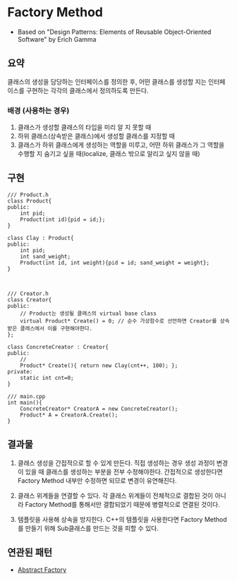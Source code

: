 # Factory Method
- Based on "Design Patterns: Elements of Reusable Object-Oriented Software" by Erich Gamma

## 요약
클래스의 생성을 담당하는 인터페이스를 정의한 후, 어떤 클래스를 생성할 지는 인터페이스를 구현하는 각각의 클래스에서 정의하도록 만든다.


### 배경 (사용하는 경우)
1. 클래스가 생성할 클래스의 타입을 미리 알 지 못할 때
1. 하위 클래스(상속받은 클래스)에서 생성할 클래스를 지정할 때
1. 클래스가 하위 클래스에게 생성하는 역할을 미루고, 어떤 하위 클래스가 그 역할을 수행할 지 숨기고 싶을 때(localize, 클래스 밖으로 알리고 싶지 않을 때)

## 구현
```
/// Product.h
class Product{
public:
    int pid;
    Product(int id){pid = id;};
}

class Clay : Product{
public:
    int pid;
    int sand_weight;
    Product(int id, int weight){pid = id; sand_weight = weight};
}



/// Creator.h
class Creator{
public:
    // Product는 생성될 클래스의 virtual base class
    virtual Product* Create() = 0; // 순수 가상함수로 선언하면 Creator를 상속받은 클래스에서 이를 구현해야한다.
};

class ConcreteCreator : Creator{
public:
    // 
    Product* Create(){ return new Clay(cnt++, 100); };
private:
    static int cnt=0;
}

/// main.cpp
int main(){
    ConcreteCreator* CreatorA = new ConcreteCreator();
    Product* A = CreatorA.Create();
}
```


## 결과물
1. 클래스 생성을 간접적으로 할 수 있게 만든다. 직접 생성하는 경우 생성 과정이 변경이 있을 때 클래스를 생성하는 부분을 전부 수정해야한다. 간접적으로 생성한다면 Factory Method 내부만 수정하면 되므로 변경이 유연해진다.

1. 클래스 위계들을 연결할 수 있다. 각 클래스 위계들이 전체적으로 결합된 것이 아니라 Factory Method를 통해서만 결합되었기 때문에 병렬적으로 연결된 것이다.

1. 템플릿을 사용해 상속을 방지한다. C++의 템플릿을 사용한다면 Factory Method를 만들기 위해 Sub클래스를 만드는 것을 피할 수 있다.


## 연관된 패턴
- [Abstract Factory](https://github.com/YaJaJoA/DesignPatternStudy/blob/main/AbstractFactory/leejunseo/README.md)
